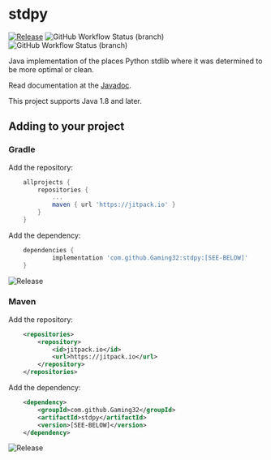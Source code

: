 # stdpy

[![Release](https://jitpack.io/v/Gaming32/stdpy.svg)](https://jitpack.io/#Gaming32/stdpy)
![GitHub Workflow Status (branch)](https://img.shields.io/github/workflow/status/Gaming32/stdpy/maven/main?label=build)
![GitHub Workflow Status (branch)](https://img.shields.io/github/workflow/status/Gaming32/stdpy/maven/dev?label=build-dev)

Java implementation of the places Python stdlib where it was determined to be more optimal or clean.

Read documentation at the [Javadoc](https://gaming32.github.io/stdpy/javadoc).

This project supports Java 1.8 and later.

## Adding to your project

### Gradle

Add the repository:
```groovy
    allprojects {
        repositories {
            ...
            maven { url 'https://jitpack.io' }
        }
    }
```

Add the dependency:
```groovy
    dependencies {
            implementation 'com.github.Gaming32:stdpy:[SEE-BELOW]'
    }
```
![Release](https://jitpack.io/v/Gaming32/stdpy.svg)

### Maven

Add the repository:
```xml
    <repositories>
        <repository>
            <id>jitpack.io</id>
            <url>https://jitpack.io</url>
        </repository>
    </repositories>
```

Add the dependency:
```xml
    <dependency>
        <groupId>com.github.Gaming32</groupId>
        <artifactId>stdpy</artifactId>
        <version>[SEE-BELOW]</version>
    </dependency>
```
![Release](https://jitpack.io/v/Gaming32/stdpy.svg)
